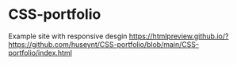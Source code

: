 # CSS-portfolio
Example site with responsive desgin
https://htmlpreview.github.io/?https://github.com/huseynt/CSS-portfolio/blob/main/CSS-portfolio/index.html
